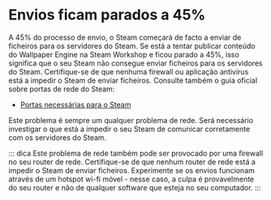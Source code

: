 # Envios ficam parados a 45%

A 45% do processo de envio, o Steam começará de facto a enviar de ficheiros para os servidores do Steam. Se está a tentar publicar conteúdo do Wallpaper Engine na Steam Workshop e ficou parado a 45%, isso significa que o seu Steam não consegue enviar ficheiros para os servidores do Steam. Certifique-se de que nenhuma firewall ou aplicação antivírus está a impedir o Steam de enviar ficheiros. Consulte também o guia oficial sobre portas de rede do Steam:

* [Portas necessárias para o Steam](https://support.steampowered.com/kb_article.php?ref=8571-GLVN-8711)

Este problema é sempre um qualquer problema de rede. Será necessário investigar o que está a impedir o seu Steam de comunicar corretamente com os servidores do Steam.

::: dica Este problema de rede também pode ser provocado por uma firewall no seu router de rede. Certifique-se de que nenhum router de rede está a impedir o Steam de enviar ficheiros. Experimente se os envios funcionam através de um hotspot wi-fi móvel - nesse caso, a culpa é provavelmente do seu router e não de qualquer software que esteja no seu computador. :::